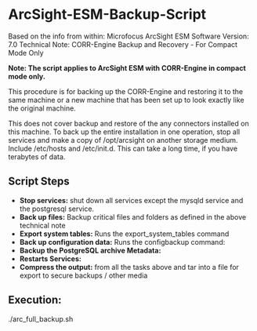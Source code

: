 # ArcSight-ESM-Backup-Script #
Based on the info from within:
Microfocus ArcSight ESM Software Version: 7.0 Technical Note: CORR-Engine Backup and Recovery - For Compact Mode Only

**Note: The script applies to ArcSight ESM with CORR-Engine in compact mode only.**

This procedure is for backing up the CORR-Engine and restoring it to the same machine or a new machine that has been set up to look exactly like the original machine.

This does not cover backup and restore of the any connectors installed on this machine. To back up the entire installation in one operation, stop all services and make a copy of /opt/arcsight on another storage medium. Include /etc/hosts and /etc/init.d. This can take a long time, if you have terabytes of data.

## Script Steps ##
- **Stop services:** shut down all services except the mysqld service and the postgresql service.
- **Back up files:** Backup critical files and folders as defined in the above technical note
- **Export system tables:** Runs the export_system_tables command
- **Back up configuration data:** Runs the configbackup command:
- **Backup the PostgreSQL archive Metadata:**
- **Restarts Services:**
- **Compress the output:** from all the tasks above and tar into a file for export to secure backups / other media


## Execution: ##
./arc_full_backup.sh
